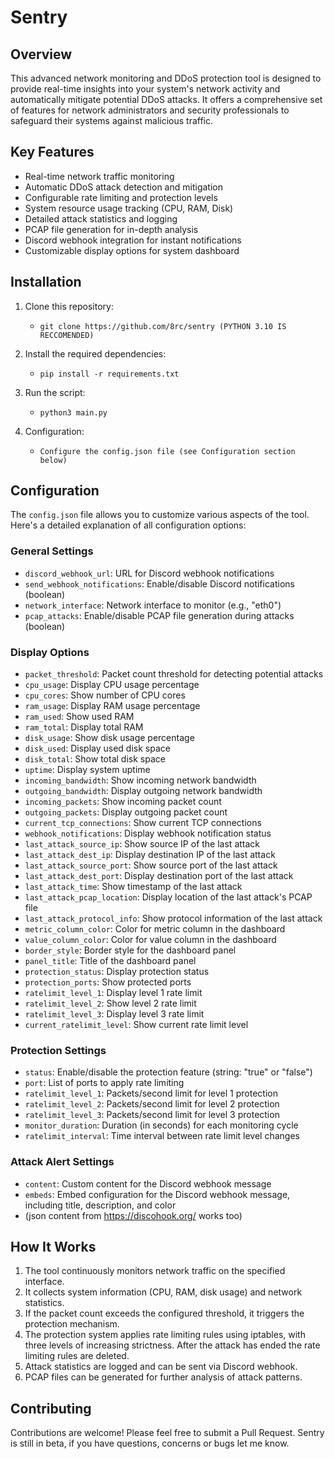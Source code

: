 # Sentry

## Overview

This advanced network monitoring and DDoS protection tool is designed to provide real-time insights into your system's network activity and automatically mitigate potential DDoS attacks. It offers a comprehensive set of features for network administrators and security professionals to safeguard their systems against malicious traffic.

## Key Features

* Real-time network traffic monitoring
* Automatic DDoS attack detection and mitigation
* Configurable rate limiting and protection levels
* System resource usage tracking (CPU, RAM, Disk)
* Detailed attack statistics and logging
* PCAP file generation for in-depth analysis
* Discord webhook integration for instant notifications
* Customizable display options for system dashboard

## Installation

1. Clone this repository:
    - `git clone https://github.com/8rc/sentry (PYTHON 3.10 IS RECCOMENDED)`

2. Install the required dependencies:
    - `pip install -r requirements.txt`

3. Run the script:
    - `python3 main.py`

4. Configuration:
    - `Configure the config.json file (see Configuration section below)`


## Configuration

The `config.json` file allows you to customize various aspects of the tool. Here's a detailed explanation of all configuration options:

### General Settings

* `discord_webhook_url`: URL for Discord webhook notifications
* `send_webhook_notifications`: Enable/disable Discord notifications (boolean)
* `network_interface`: Network interface to monitor (e.g., "eth0")
* `pcap_attacks`: Enable/disable PCAP file generation during attacks (boolean)

### Display Options

* `packet_threshold`: Packet count threshold for detecting potential attacks
* `cpu_usage`: Display CPU usage percentage
* `cpu_cores`: Show number of CPU cores
* `ram_usage`: Display RAM usage percentage
* `ram_used`: Show used RAM
* `ram_total`: Display total RAM
* `disk_usage`: Show disk usage percentage
* `disk_used`: Display used disk space
* `disk_total`: Show total disk space
* `uptime`: Display system uptime
* `incoming_bandwidth`: Show incoming network bandwidth
* `outgoing_bandwidth`: Display outgoing network bandwidth
* `incoming_packets`: Show incoming packet count
* `outgoing_packets`: Display outgoing packet count
* `current_tcp_connections`: Show current TCP connections
* `webhook_notifications`: Display webhook notification status
* `last_attack_source_ip`: Show source IP of the last attack
* `last_attack_dest_ip`: Display destination IP of the last attack
* `last_attack_source_port`: Show source port of the last attack
* `last_attack_dest_port`: Display destination port of the last attack
* `last_attack_time`: Show timestamp of the last attack
* `last_attack_pcap_location`: Display location of the last attack's PCAP file
* `last_attack_protocol_info`: Show protocol information of the last attack
* `metric_column_color`: Color for metric column in the dashboard
* `value_column_color`: Color for value column in the dashboard
* `border_style`: Border style for the dashboard panel
* `panel_title`: Title of the dashboard panel
* `protection_status`: Display protection status
* `protection_ports`: Show protected ports
* `ratelimit_level_1`: Display level 1 rate limit
* `ratelimit_level_2`: Show level 2 rate limit
* `ratelimit_level_3`: Display level 3 rate limit
* `current_ratelimit_level`: Show current rate limit level

### Protection Settings

* `status`: Enable/disable the protection feature (string: "true" or "false")
* `port`: List of ports to apply rate limiting
* `ratelimit_level_1`: Packets/second limit for level 1 protection
* `ratelimit_level_2`: Packets/second limit for level 2 protection
* `ratelimit_level_3`: Packets/second limit for level 3 protection
* `monitor_duration`: Duration (in seconds) for each monitoring cycle
* `ratelimit_interval`: Time interval between rate limit level changes

### Attack Alert Settings

* `content`: Custom content for the Discord webhook message
* `embeds`: Embed configuration for the Discord webhook message, including title, description, and color
* (json content from https://discohook.org/ works too)

## How It Works

1. The tool continuously monitors network traffic on the specified interface.
2. It collects system information (CPU, RAM, disk usage) and network statistics.
3. If the packet count exceeds the configured threshold, it triggers the protection mechanism.
4. The protection system applies rate limiting rules using iptables, with three levels of increasing strictness. After the attack has ended the rate limiting rules are deleted.
5. Attack statistics are logged and can be sent via Discord webhook.
6. PCAP files can be generated for further analysis of attack patterns.

## Contributing

Contributions are welcome! Please feel free to submit a Pull Request. Sentry is still in beta, if you have questions, concerns or bugs let me know.